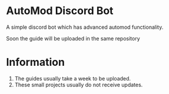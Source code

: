# AutoMod Discord Bot
A simple discord bot which has advanced automod functionality.

Soon the guide will be uploaded in the same repository

# Information
1) The guides usually take a week to be uploaded.
2) These small projects usually do not receive updates.
